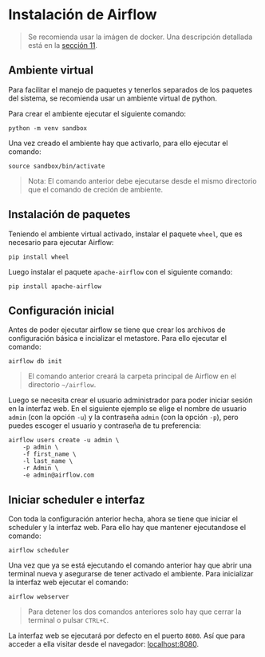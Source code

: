 # Instalación de Airflow

> Se recomienda usar la imágen de docker. Una descripción detallada
está en la [sección 11](./11-docker.md).

## Ambiente virtual
Para facilitar el manejo de paquetes y tenerlos separados
de los paquetes del sistema, se recomienda usar un ambiente
virtual de python.

Para crear el ambiente ejecutar el siguiente comando: 
```
python -m venv sandbox
```

Una vez creado el ambiente hay que activarlo, para ello ejecutar el comando: 
```
source sandbox/bin/activate
```

> Nota: El comando anterior debe ejecutarse desde el mismo directorio que el
comando de creción de ambiente.

## Instalación de paquetes
Teniendo el ambiente virtual activado, instalar el paquete `wheel`, que
es necesario para ejecutar Airflow: 
```
pip install wheel
```

Luego instalar el paquete `apache-airflow` con el siguiente comando:
```
pip install apache-airflow
```

## Configuración inicial
Antes de poder ejecutar airflow se tiene que crear los
archivos de configuración básica e incializar el
metastore. Para ello ejecutar el comando: 
```
airflow db init
```

> El comando anterior creará la carpeta principal de Airflow en
> el directorio `~/airflow`.

Luego se necesita crear el usuario administrador para poder iniciar
sesión en la interfaz web. 
En el siguiente ejemplo se elige el nombre de usuario `admin` (con la opción `-u`)
y la contraseña `admin` (con la opción `-p`), pero puedes escoger el usuario y
contraseña de tu preferencia:
```
airflow users create -u admin \
    -p admin \
    -f first_name \
	-l last_name \
	-r Admin \
	-e admin@airflow.com
```

## Iniciar scheduler e interfaz
Con toda la configuración anterior hecha, ahora se tiene que iniciar
el scheduler y la interfaz web. Para ello hay que mantener ejecutandose
el comando:
```
airflow scheduler
```

Una vez que ya se está ejecutando el comando anterior hay que abrir una
terminal nueva y asegurarse de tener activado el ambiente. Para inicializar
la interfaz web ejecutar el comando:
```
airflow webserver
```

> Para detener los dos comandos anteriores solo hay que cerrar la terminal o
> pulsar `CTRL+C`.

La interfaz web se ejecutará por defecto en el puerto `8080`. Así que
para acceder a ella visitar desde el navegador: [localhost:8080](http://localhost:8080).
